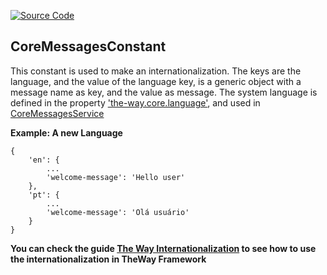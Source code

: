 [![Source Code](https://img.shields.io/badge/Source%20Code-black?logo=TypeScript&style=for-the-badge)](src/main/core/shared/constant/core-messages.constant.ts)

## CoreMessagesConstant

This constant is used to make an internationalization.
The keys are the language, and the value of the language key,
is a generic object with a message name as key, and the value as message.
The system language is defined in the property ['the-way.core.language'](documentation/the-way/core/application-properties.md#the-waycorelanguage), and used in [CoreMessagesService](documentation/the-way/core/service/core-message-service.md)

**Example: A new Language**

    {
        'en': {
            ...
            'welcome-message': 'Hello user'
        },
        'pt': {
            ...
            'welcome-message': 'Olá usuário'
        }
    }

**You can check the guide [The Way Internationalization](documentation/guides/the-way-internationalization.md) to see how to use the internationalization in TheWay Framework**